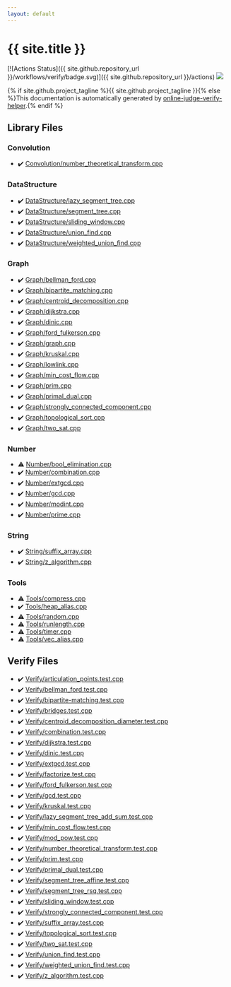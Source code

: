 ```yaml
---
layout: default
---
```


<!-- mathjax config similar to math.stackexchange -->
<script type="text/javascript" async
  src="https://cdnjs.cloudflare.com/ajax/libs/mathjax/2.7.5/MathJax.js?config=TeX-MML-AM_CHTML">
</script>
<script type="text/x-mathjax-config">
  MathJax.Hub.Config({
    TeX: { equationNumbers: { autoNumber: "AMS" }},
    tex2jax: {
      inlineMath: [ ['$','$'] ],
      processEscapes: true
    },
    "HTML-CSS": { matchFontHeight: false },
    displayAlign: "left",
    displayIndent: "2em"
  });
</script>

<script type="text/javascript" src="https://cdnjs.cloudflare.com/ajax/libs/jquery/3.4.1/jquery.min.js"></script>
<script src="https://cdn.jsdelivr.net/npm/jquery-balloon-js@1.1.2/jquery.balloon.min.js" integrity="sha256-ZEYs9VrgAeNuPvs15E39OsyOJaIkXEEt10fzxJ20+2I=" crossorigin="anonymous"></script>
<script type="text/javascript" src="assets/js/copy-button.js"></script>
<link rel="stylesheet" href="assets/css/copy-button.css" />


# {{ site.title }}

[![Actions Status]({{ site.github.repository_url }}/workflows/verify/badge.svg)]({{ site.github.repository_url }}/actions)
<a href="{{ site.github.repository_url }}"><img src="https://img.shields.io/github/last-commit/{{ site.github.owner_name }}/{{ site.github.repository_name }}" /></a>

{% if site.github.project_tagline %}{{ site.github.project_tagline }}{% else %}This documentation is automatically generated by <a href="https://github.com/kmyk/online-judge-verify-helper">online-judge-verify-helper</a>.{% endif %}

## Library Files

<div id="fa0f0ae43fdca46d1d68255409ec0b89"></div>

### Convolution

* :heavy_check_mark: <a href="library/Convolution/number_theoretical_transform.cpp.html">Convolution/number_theoretical_transform.cpp</a>


<div id="5e248f107086635fddcead5bf28943fc"></div>

### DataStructure

* :heavy_check_mark: <a href="library/DataStructure/lazy_segment_tree.cpp.html">DataStructure/lazy_segment_tree.cpp</a>
* :heavy_check_mark: <a href="library/DataStructure/segment_tree.cpp.html">DataStructure/segment_tree.cpp</a>
* :heavy_check_mark: <a href="library/DataStructure/sliding_window.cpp.html">DataStructure/sliding_window.cpp</a>
* :heavy_check_mark: <a href="library/DataStructure/union_find.cpp.html">DataStructure/union_find.cpp</a>
* :heavy_check_mark: <a href="library/DataStructure/weighted_union_find.cpp.html">DataStructure/weighted_union_find.cpp</a>


<div id="4cdbd2bafa8193091ba09509cedf94fd"></div>

### Graph

* :heavy_check_mark: <a href="library/Graph/bellman_ford.cpp.html">Graph/bellman_ford.cpp</a>
* :heavy_check_mark: <a href="library/Graph/bipartite_matching.cpp.html">Graph/bipartite_matching.cpp</a>
* :heavy_check_mark: <a href="library/Graph/centroid_decomposition.cpp.html">Graph/centroid_decomposition.cpp</a>
* :heavy_check_mark: <a href="library/Graph/dijkstra.cpp.html">Graph/dijkstra.cpp</a>
* :heavy_check_mark: <a href="library/Graph/dinic.cpp.html">Graph/dinic.cpp</a>
* :heavy_check_mark: <a href="library/Graph/ford_fulkerson.cpp.html">Graph/ford_fulkerson.cpp</a>
* :heavy_check_mark: <a href="library/Graph/graph.cpp.html">Graph/graph.cpp</a>
* :heavy_check_mark: <a href="library/Graph/kruskal.cpp.html">Graph/kruskal.cpp</a>
* :heavy_check_mark: <a href="library/Graph/lowlink.cpp.html">Graph/lowlink.cpp</a>
* :heavy_check_mark: <a href="library/Graph/min_cost_flow.cpp.html">Graph/min_cost_flow.cpp</a>
* :heavy_check_mark: <a href="library/Graph/prim.cpp.html">Graph/prim.cpp</a>
* :heavy_check_mark: <a href="library/Graph/primal_dual.cpp.html">Graph/primal_dual.cpp</a>
* :heavy_check_mark: <a href="library/Graph/strongly_connected_component.cpp.html">Graph/strongly_connected_component.cpp</a>
* :heavy_check_mark: <a href="library/Graph/topological_sort.cpp.html">Graph/topological_sort.cpp</a>
* :heavy_check_mark: <a href="library/Graph/two_sat.cpp.html">Graph/two_sat.cpp</a>


<div id="b2ee912b91d69b435159c7c3f6df7f5f"></div>

### Number

* :warning: <a href="library/Number/bool_elimination.cpp.html">Number/bool_elimination.cpp</a>
* :heavy_check_mark: <a href="library/Number/combination.cpp.html">Number/combination.cpp</a>
* :heavy_check_mark: <a href="library/Number/extgcd.cpp.html">Number/extgcd.cpp</a>
* :heavy_check_mark: <a href="library/Number/gcd.cpp.html">Number/gcd.cpp</a>
* :heavy_check_mark: <a href="library/Number/modint.cpp.html">Number/modint.cpp</a>
* :heavy_check_mark: <a href="library/Number/prime.cpp.html">Number/prime.cpp</a>


<div id="27118326006d3829667a400ad23d5d98"></div>

### String

* :heavy_check_mark: <a href="library/String/suffix_array.cpp.html">String/suffix_array.cpp</a>
* :heavy_check_mark: <a href="library/String/z_algorithm.cpp.html">String/z_algorithm.cpp</a>


<div id="8625e1de7be14c39b1d14dc03d822497"></div>

### Tools

* :warning: <a href="library/Tools/compress.cpp.html">Tools/compress.cpp</a>
* :heavy_check_mark: <a href="library/Tools/heap_alias.cpp.html">Tools/heap_alias.cpp</a>
* :warning: <a href="library/Tools/random.cpp.html">Tools/random.cpp</a>
* :warning: <a href="library/Tools/runlength.cpp.html">Tools/runlength.cpp</a>
* :warning: <a href="library/Tools/timer.cpp.html">Tools/timer.cpp</a>
* :warning: <a href="library/Tools/vec_alias.cpp.html">Tools/vec_alias.cpp</a>


## Verify Files

* :heavy_check_mark: <a href="verify/Verify/articulation_points.test.cpp.html">Verify/articulation_points.test.cpp</a>
* :heavy_check_mark: <a href="verify/Verify/bellman_ford.test.cpp.html">Verify/bellman_ford.test.cpp</a>
* :heavy_check_mark: <a href="verify/Verify/bipartite-matching.test.cpp.html">Verify/bipartite-matching.test.cpp</a>
* :heavy_check_mark: <a href="verify/Verify/bridges.test.cpp.html">Verify/bridges.test.cpp</a>
* :heavy_check_mark: <a href="verify/Verify/centroid_decomposition_diameter.test.cpp.html">Verify/centroid_decomposition_diameter.test.cpp</a>
* :heavy_check_mark: <a href="verify/Verify/combination.test.cpp.html">Verify/combination.test.cpp</a>
* :heavy_check_mark: <a href="verify/Verify/dijkstra.test.cpp.html">Verify/dijkstra.test.cpp</a>
* :heavy_check_mark: <a href="verify/Verify/dinic.test.cpp.html">Verify/dinic.test.cpp</a>
* :heavy_check_mark: <a href="verify/Verify/extgcd.test.cpp.html">Verify/extgcd.test.cpp</a>
* :heavy_check_mark: <a href="verify/Verify/factorize.test.cpp.html">Verify/factorize.test.cpp</a>
* :heavy_check_mark: <a href="verify/Verify/ford_fulkerson.test.cpp.html">Verify/ford_fulkerson.test.cpp</a>
* :heavy_check_mark: <a href="verify/Verify/gcd.test.cpp.html">Verify/gcd.test.cpp</a>
* :heavy_check_mark: <a href="verify/Verify/kruskal.test.cpp.html">Verify/kruskal.test.cpp</a>
* :heavy_check_mark: <a href="verify/Verify/lazy_segment_tree_add_sum.test.cpp.html">Verify/lazy_segment_tree_add_sum.test.cpp</a>
* :heavy_check_mark: <a href="verify/Verify/min_cost_flow.test.cpp.html">Verify/min_cost_flow.test.cpp</a>
* :heavy_check_mark: <a href="verify/Verify/mod_pow.test.cpp.html">Verify/mod_pow.test.cpp</a>
* :heavy_check_mark: <a href="verify/Verify/number_theoretical_transform.test.cpp.html">Verify/number_theoretical_transform.test.cpp</a>
* :heavy_check_mark: <a href="verify/Verify/prim.test.cpp.html">Verify/prim.test.cpp</a>
* :heavy_check_mark: <a href="verify/Verify/primal_dual.test.cpp.html">Verify/primal_dual.test.cpp</a>
* :heavy_check_mark: <a href="verify/Verify/segment_tree_affine.test.cpp.html">Verify/segment_tree_affine.test.cpp</a>
* :heavy_check_mark: <a href="verify/Verify/segment_tree_rsq.test.cpp.html">Verify/segment_tree_rsq.test.cpp</a>
* :heavy_check_mark: <a href="verify/Verify/sliding_window.test.cpp.html">Verify/sliding_window.test.cpp</a>
* :heavy_check_mark: <a href="verify/Verify/strongly_connected_component.test.cpp.html">Verify/strongly_connected_component.test.cpp</a>
* :heavy_check_mark: <a href="verify/Verify/suffix_array.test.cpp.html">Verify/suffix_array.test.cpp</a>
* :heavy_check_mark: <a href="verify/Verify/topological_sort.test.cpp.html">Verify/topological_sort.test.cpp</a>
* :heavy_check_mark: <a href="verify/Verify/two_sat.test.cpp.html">Verify/two_sat.test.cpp</a>
* :heavy_check_mark: <a href="verify/Verify/union_find.test.cpp.html">Verify/union_find.test.cpp</a>
* :heavy_check_mark: <a href="verify/Verify/weighted_union_find.test.cpp.html">Verify/weighted_union_find.test.cpp</a>
* :heavy_check_mark: <a href="verify/Verify/z_algorithm.test.cpp.html">Verify/z_algorithm.test.cpp</a>



